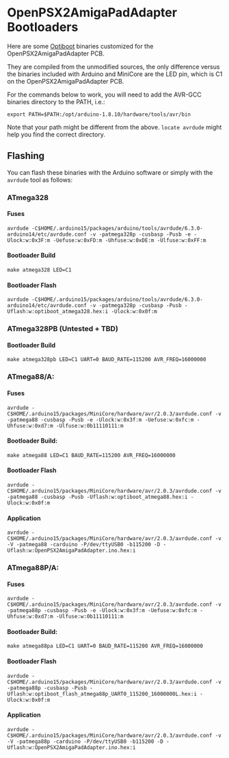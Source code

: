 # OpenPSX2AmigaPadAdapter Bootloaders
Here are some [Optiboot](https://github.com/Optiboot/optiboot) binaries customized for the OpenPSX2AmigaPadAdapter PCB.

They are compiled from the unmodified sources, the only difference versus the binaries included with Arduino and MiniCore are the LED pin, which is C1 on the OpenPSX2AmigaPadAdapter PCB.

For the commands below to work, you will need to add the AVR-GCC binaries directory to the PATH, i.e.:
```
export PATH=$PATH:/opt/arduino-1.8.10/hardware/tools/avr/bin
```

Note that your path might be different from the above. ```locate avrdude``` might help you find the correct directory.

## Flashing
You can flash these binaries with the Arduino software or simply with the ```avrdude``` tool as follows:

### ATmega328
#### Fuses
```
avrdude -C$HOME/.arduino15/packages/arduino/tools/avrdude/6.3.0-arduino14/etc/avrdude.conf -v -patmega328p -cusbasp -Pusb -e -Ulock:w:0x3F:m -Uefuse:w:0xFD:m -Uhfuse:w:0xDE:m -Ulfuse:w:0xFF:m
```

#### Bootloader Build
```
make atmega328 LED=C1
```

#### Bootloader Flash
```
avrdude -C$HOME/.arduino15/packages/arduino/tools/avrdude/6.3.0-arduino14/etc/avrdude.conf -v -patmega328p -cusbasp -Pusb -Uflash:w:optiboot_atmega328.hex:i -Ulock:w:0x0f:m
```

### ATmega328PB (Untested + TBD)

#### Bootloader Build
```
make atmega328pb LED=C1 UART=0 BAUD_RATE=115200 AVR_FREQ=16000000
```


### ATmega88/A:
#### Fuses
```
avrdude -C$HOME/.arduino15/packages/MiniCore/hardware/avr/2.0.3/avrdude.conf -v -patmega88 -cusbasp -Pusb -e -Ulock:w:0x3f:m -Uefuse:w:0xfc:m -Uhfuse:w:0xd7:m -Ulfuse:w:0b11110111:m
```

#### Bootloader Build:
```
make atmega88 LED=C1 BAUD_RATE=115200 AVR_FREQ=16000000
```

#### Bootloader Flash
```
avrdude -C$HOME/.arduino15/packages/MiniCore/hardware/avr/2.0.3/avrdude.conf -v -patmega88 -cusbasp -Pusb -Uflash:w:optiboot_atmega88.hex:i -Ulock:w:0x0f:m
```

#### Application
```
avrdude -C$HOME/.arduino15/packages/MiniCore/hardware/avr/2.0.3/avrdude.conf -v -V -patmega88 -carduino -P/dev/ttyUSB0 -b115200 -D -Uflash:w:OpenPSX2AmigaPadAdapter.ino.hex:i 
```

### ATmega88P/A:
#### Fuses
```
avrdude -C$HOME/.arduino15/packages/MiniCore/hardware/avr/2.0.3/avrdude.conf -v -patmega88p -cusbasp -Pusb -e -Ulock:w:0x3f:m -Uefuse:w:0xfc:m -Uhfuse:w:0xd7:m -Ulfuse:w:0b11110111:m
```

#### Bootloader Build:
```
make atmega88pa LED=C1 UART=0 BAUD_RATE=115200 AVR_FREQ=16000000
```

#### Bootloader Flash
```
avrdude -C$HOME/.arduino15/packages/MiniCore/hardware/avr/2.0.3/avrdude.conf -v -patmega88p -cusbasp -Pusb -Uflash:w:optiboot_flash_atmega88p_UART0_115200_16000000L.hex:i -Ulock:w:0x0f:m
```

#### Application
```
avrdude -C$HOME/.arduino15/packages/MiniCore/hardware/avr/2.0.3/avrdude.conf -v -V -patmega88p -carduino -P/dev/ttyUSB0 -b115200 -D -Uflash:w:OpenPSX2AmigaPadAdapter.ino.hex:i 
```

